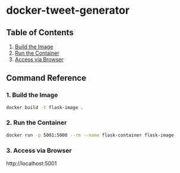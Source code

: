 # docker-tweet-generator

## Table of Contents

1. [Build the Image](#build-the-image)
1. [Run the Container](#build-the-container)
1. [Access via Browser](#access-via-browsers)

## Command Reference

### 1. Build the Image

```bash
docker build -t flask-image .
```

### 2. Run the Container

```bash
docker run -p 5001:5000 --rm --name flask-container flask-image
```

### 3. Access via Browser

http://localhost:5001

